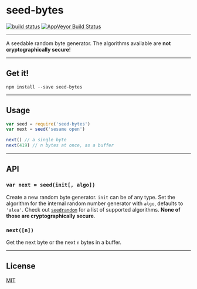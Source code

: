 # seed-bytes

[![build status](http://img.shields.io/travis/chiefbiiko/seed-bytes.svg?style=flat)](http://travis-ci.org/chiefbiiko/seed-bytes) [![AppVeyor Build Status](https://ci.appveyor.com/api/projects/status/github/chiefbiiko/seed-bytes?branch=master&svg=true)](https://ci.appveyor.com/project/chiefbiiko/seed-bytes)

***

A seedable random byte generator. The algorithms available are **not cryptographically secure**!

***

## Get it!

```
npm install --save seed-bytes
```

***

## Usage

``` js
var seed = require('seed-bytes')
var next = seed('sesame open')

next() // a single byte
next(419) // n bytes at once, as a buffer
```

***

## API

### `var next = seed(init[, algo])`

Create a new random byte generator. `init` can be of any type. Set the algorithm for the internal random number generator with `algo`, defaults to `'alea'`. Check out  [`seedrandom`](https://github.com/davidbau/seedrandom#other-fast-prng-algorithms) for a list of supported algorithms. **None of those are cryptographically secure**.

### `next([n])`

Get the next byte or the next `n` bytes in a buffer.

***

## License

[MIT](./license.md)
